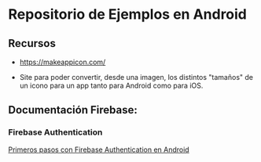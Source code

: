 # Repositorio de Ejemplos en Android

## Recursos

- https://makeappicon.com/

- Site para poder convertir, desde una imagen, los distintos "tamaños" de un icono para un app tanto para Android como para iOS.



## Documentación Firebase:

### Firebase Authentication

[Primeros pasos con Firebase Authentication en Android](https://firebase.google.com/docs/auth/android/start)

